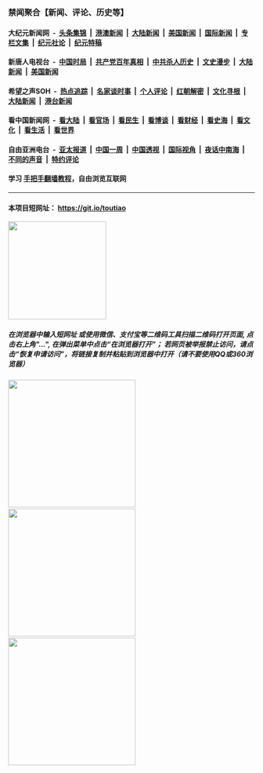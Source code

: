 ### 禁闻聚合【新闻、评论、历史等】

#### 大纪元新闻网 &nbsp;-&nbsp; [头条集锦](indexes/E头条集锦.md?t=03011802) &nbsp;|&nbsp; [港澳新闻](indexes/E港澳新闻.md?t=03011802)  &nbsp;|&nbsp; [大陆新闻](indexes/E大陆新闻.md?t=03011802) &nbsp;|&nbsp; [美国新闻](indexes/E美国新闻.md?t=03011802) &nbsp;|&nbsp; [国际新闻](indexes/E国际新闻.md?t=03011802) &nbsp;|&nbsp; [专栏文集](indexes/E专栏文集.md?t=03011802) &nbsp;|&nbsp; [纪元社论](indexes/E纪元社论.md?t=03011802) &nbsp;|&nbsp; [纪元特稿](indexes/E纪元特稿.md?t=03011802) 

#### 新唐人电视台 &nbsp;-&nbsp; [中国时局](indexes/N中国时局.md?t=03011802) &nbsp;|&nbsp; [共产党百年真相](indexes/N共产党百年真相.md?t=03011802) &nbsp;|&nbsp; [中共杀人历史](indexes/N中共杀人历史.md?t=03011802) &nbsp;|&nbsp; [文史漫步](indexes/N文史漫步.md?t=03011802) &nbsp;|&nbsp; [大陆新闻](indexes/N大陆新闻.md?t=03011802) &nbsp;|&nbsp; [美国新闻](indexes/N美国新闻.md?t=03011802)

#### 希望之声SOH &nbsp;-&nbsp; [热点追踪](indexes/H热点追踪.md?t=03011802) &nbsp;|&nbsp; [名家谈时事](indexes/H名家谈时事.md?t=03011802) &nbsp;|&nbsp; [个人评论](indexes/H个人评论.md?t=03011802)  &nbsp;|&nbsp; [红朝解密](indexes/H红朝解密.md?t=03011802) &nbsp;|&nbsp; [文化寻根](indexes/H文化寻根.md?t=03011802) &nbsp;|&nbsp; [大陆新闻](indexes/H大陆新闻.md?t=03011802) &nbsp;|&nbsp; [港台新闻](indexes/H港台新闻.md?t=03011802)

#### 看中国新闻网 &nbsp;-&nbsp; [看大陆](indexes/S看大陆.md?t=03011802) &nbsp;|&nbsp; [看官场](indexes/S看官场.md?t=03011802) &nbsp;|&nbsp; [看民生](indexes/S看民生.md?t=03011802)  &nbsp;|&nbsp; [看博谈](indexes/S看博谈.md?t=03011802) &nbsp;|&nbsp; [看财经](indexes/S看财经.md?t=03011802) &nbsp;|&nbsp; [看史海](indexes/S看史海.md?t=03011802) &nbsp;|&nbsp; [看文化](indexes/S看文化.md?t=03011802) &nbsp;|&nbsp; [看生活](indexes/S看生活.md?t=03011802) &nbsp;|&nbsp; [看世界](indexes/S看世界.md?t=03011802)

#### 自由亚洲电台 &nbsp;-&nbsp; [亚太报道](indexes/R亚太报道.md?t=03011802) &nbsp;|&nbsp; [中国一周](indexes/R中国一周.md?t=03011802) &nbsp;|&nbsp; [中国透视](indexes/R中国透视.md?t=03011802)  &nbsp;|&nbsp; [国际视角](indexes/R国际视角.md?t=03011802) &nbsp;|&nbsp; [夜话中南海](indexes/R夜话中南海.md?t=03011802) &nbsp;|&nbsp; [不同的声音](indexes/R不同的声音.md?t=03011802) &nbsp;|&nbsp; [特约评论](indexes/R特约评论.md?t=03011802)

#### 学习 [手把手翻墙教程](https://github.com/gfw-breaker/guides/wiki)，自由浏览互联网

----

#### 本项目短网址： https://git.io/toutiao
<img src="https://raw.githubusercontent.com/gfw-breaker/banned-news/master/scripts/img/qr.png" width="200px"/>  

##### 在浏览器中输入短网址 或使用微信、支付宝等二维码工具扫描二维码打开页面, 点击右上角"...", 在弹出菜单中点击“在浏览器打开”； 若网页被举报禁止访问，请点击“恢复申请访问”，将链接复制并粘贴到浏览器中打开（请不要使用QQ或360浏览器）

<img src="https://raw.githubusercontent.com/gfw-breaker/banned-news/master/scripts/img/1.png" width="260px"/> &nbsp; <img src="https://raw.githubusercontent.com/gfw-breaker/banned-news/master/scripts/img/2.png" width="260px"/> &nbsp; <img src="https://raw.githubusercontent.com/gfw-breaker/banned-news/master/scripts/img/3.png" width="260px"/>
